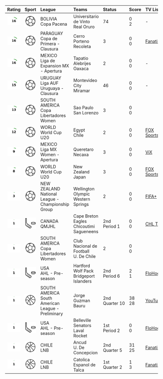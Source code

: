 | Rating                                                                                                                                 | Sport                                                                                                                | League                                               | Teams                                       | Status         | Score    | TV Listing                                                              |
|:---------------------------------------------------------------------------------------------------------------------------------------|:---------------------------------------------------------------------------------------------------------------------|:-----------------------------------------------------|:--------------------------------------------|:---------------|:---------|:------------------------------------------------------------------------|
| <img src="https://raw.githubusercontent.com/BlakeDuncan25/Donut-SVG-Ratings/bac4e4a278175106499642192132b1786a9aec38/16.svg" alt="16"> | <img src="https://raw.githubusercontent.com/BlakeDuncan25/Donut-SVG-Ratings/master/soccer.png" alt="Soccer">         | BOLIVIA<br>Copa Pacena                               | Universitario de Vinto<br>Real Oruro        | 74             | 0<br>2   | -                                                                       |
| <img src="https://raw.githubusercontent.com/BlakeDuncan25/Donut-SVG-Ratings/bac4e4a278175106499642192132b1786a9aec38/16.svg" alt="16"> | <img src="https://raw.githubusercontent.com/BlakeDuncan25/Donut-SVG-Ratings/master/soccer.png" alt="Soccer">         | PARAGUAY<br>Copa de Primera - Clausura               | Cerro Porteno<br>Recoleta                   | 3              | 0<br>0   | <a href="https://watch.fanatiz.com/channels">Fanatiz</a>                |
| <img src="https://raw.githubusercontent.com/BlakeDuncan25/Donut-SVG-Ratings/bac4e4a278175106499642192132b1786a9aec38/16.svg" alt="16"> | <img src="https://raw.githubusercontent.com/BlakeDuncan25/Donut-SVG-Ratings/master/soccer.png" alt="Soccer">         | MEXICO<br>Liga de Expansion MX - Apertura            | Tapatio<br>Alebrijes Oaxaca                 | 2              | 0<br>0   | -                                                                       |
| <img src="https://raw.githubusercontent.com/BlakeDuncan25/Donut-SVG-Ratings/bac4e4a278175106499642192132b1786a9aec38/15.svg" alt="15"> | <img src="https://raw.githubusercontent.com/BlakeDuncan25/Donut-SVG-Ratings/master/soccer.png" alt="Soccer">         | URUGUAY<br>Liga AUF Uruguaya - Clausura              | Montevideo City<br>Miramar                  | 46             | 0<br>0   | -                                                                       |
| <img src="https://raw.githubusercontent.com/BlakeDuncan25/Donut-SVG-Ratings/bac4e4a278175106499642192132b1786a9aec38/13.svg" alt="13"> | <img src="https://raw.githubusercontent.com/BlakeDuncan25/Donut-SVG-Ratings/master/soccer.png" alt="Soccer">         | SOUTH AMERICA<br>Copa Libertadores Women             | Sao Paulo<br>San Lorenzo                    | 3              | 0<br>0   | <a href="#N/A"></a>                                                     |
| <img src="https://raw.githubusercontent.com/BlakeDuncan25/Donut-SVG-Ratings/bac4e4a278175106499642192132b1786a9aec38/12.svg" alt="12"> | <img src="https://raw.githubusercontent.com/BlakeDuncan25/Donut-SVG-Ratings/master/soccer.png" alt="Soccer">         | WORLD<br>World Cup U20                               | Egypt<br>Chile                              | 2              | 0<br>0   | <a href="https://www.foxsports.com/replays">FOX Sports</a>              |
| <img src="https://raw.githubusercontent.com/BlakeDuncan25/Donut-SVG-Ratings/bac4e4a278175106499642192132b1786a9aec38/9.svg" alt="9">   | <img src="https://raw.githubusercontent.com/BlakeDuncan25/Donut-SVG-Ratings/master/soccer.png" alt="Soccer">         | MEXICO<br>Liga MX Women - Apertura                   | Queretaro<br>Necaxa                         | 3              | 0<br>0   | <a href="https://vix.com/es-es/deportes">ViX</a>                        |
| <img src="https://raw.githubusercontent.com/BlakeDuncan25/Donut-SVG-Ratings/bac4e4a278175106499642192132b1786a9aec38/8.svg" alt="8">   | <img src="https://raw.githubusercontent.com/BlakeDuncan25/Donut-SVG-Ratings/master/soccer.png" alt="Soccer">         | WORLD<br>World Cup U20                               | New Zealand<br>Japan                        | 3              | 0<br>0   | <a href="https://www.foxsports.com/replays">FOX Sports</a>              |
| <img src="https://raw.githubusercontent.com/BlakeDuncan25/Donut-SVG-Ratings/bac4e4a278175106499642192132b1786a9aec38/3.svg" alt="3">   | <img src="https://raw.githubusercontent.com/BlakeDuncan25/Donut-SVG-Ratings/master/soccer.png" alt="Soccer">         | NEW ZEALAND<br>National League - Championship Group  | Wellington Olympic<br>Western Springs       | 2              | 0<br>0   | <a href="https://www.plus.fifa.com/en/">FIFA+</a>                       |
| <img src="https://raw.githubusercontent.com/BlakeDuncan25/Donut-SVG-Ratings/bac4e4a278175106499642192132b1786a9aec38/1.svg" alt="1">   | <img src="https://raw.githubusercontent.com/BlakeDuncan25/Donut-SVG-Ratings/master/hockey.png" alt="Ice Hockey">     | CANADA<br>QMJHL                                      | Cape Breton Eagles<br>Chicoutimi Sagueneens | 2nd Period 1   | 0<br>0   | <a href="https://watch.chl.ca/qmjhl_chl">CHL TV</a>                     |
| <img src="https://raw.githubusercontent.com/BlakeDuncan25/Donut-SVG-Ratings/bac4e4a278175106499642192132b1786a9aec38/1.svg" alt="1">   | <img src="https://raw.githubusercontent.com/BlakeDuncan25/Donut-SVG-Ratings/master/soccer.png" alt="Soccer">         | SOUTH AMERICA<br>Copa Libertadores Women             | Club Nacional de Football<br>U. De Chile    | 2              | 0<br>0   | <a href="#N/A"></a>                                                     |
| <img src="https://raw.githubusercontent.com/BlakeDuncan25/Donut-SVG-Ratings/bac4e4a278175106499642192132b1786a9aec38/1.svg" alt="1">   | <img src="https://raw.githubusercontent.com/BlakeDuncan25/Donut-SVG-Ratings/master/hockey.png" alt="Ice Hockey">     | USA<br>AHL - Pre-season                              | Hartford Wolf Pack<br>Bridgeport Islanders  | 2nd Period 6   | 2<br>1   | <a href="https://www.flohockey.tv/events?date=2025-10-02">FloHockey</a> |
| <img src="https://raw.githubusercontent.com/BlakeDuncan25/Donut-SVG-Ratings/bac4e4a278175106499642192132b1786a9aec38/1.svg" alt="1">   | <img src="https://raw.githubusercontent.com/BlakeDuncan25/Donut-SVG-Ratings/master/basketball.png" alt="Basketball"> | SOUTH AMERICA<br>South American League - Preliminary | Jorge Guzman<br>Bauru                       | 2nd Quarter 10 | 38<br>28 | <a href="https://www.youtube.com/@FIBA/streams">YouTube</a>             |
| <img src="https://raw.githubusercontent.com/BlakeDuncan25/Donut-SVG-Ratings/bac4e4a278175106499642192132b1786a9aec38/1.svg" alt="1">   | <img src="https://raw.githubusercontent.com/BlakeDuncan25/Donut-SVG-Ratings/master/hockey.png" alt="Ice Hockey">     | USA<br>AHL - Pre-season                              | Belleville Senators<br>Laval Rocket         | 1st Period 2   | 0<br>0   | <a href="https://www.flohockey.tv/events?date=2025-10-02">FloHockey</a> |
| <img src="https://raw.githubusercontent.com/BlakeDuncan25/Donut-SVG-Ratings/bac4e4a278175106499642192132b1786a9aec38/1.svg" alt="1">   | <img src="https://raw.githubusercontent.com/BlakeDuncan25/Donut-SVG-Ratings/master/basketball.png" alt="Basketball"> | CHILE<br>LNB                                         | Ancud<br>U. De Concepcion                   | 2nd Quarter 5  | 31<br>25 | <a href="https://watch.fanatiz.com/channels">Fanatiz</a>                |
| <img src="https://raw.githubusercontent.com/BlakeDuncan25/Donut-SVG-Ratings/bac4e4a278175106499642192132b1786a9aec38/1.svg" alt="1">   | <img src="https://raw.githubusercontent.com/BlakeDuncan25/Donut-SVG-Ratings/master/basketball.png" alt="Basketball"> | CHILE<br>LNB                                         | Catolica<br>Espanol de Talca                | 1st Quarter 2  | 1<br>3   | <a href="https://watch.fanatiz.com/channels">Fanatiz</a>                |